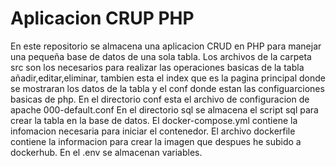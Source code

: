 # Aplicacion CRUP PHP
En este repositorio se almacena una aplicacion CRUD en PHP para manejar una pequeña base de datos de una sola tabla. 
Los archivos de la carpeta src son los necesarios para realizar las operaciones basicas de la tabla añadir,editar,eliminar, tambien esta el index que es la pagina principal donde se mostraran los datos de la tabla y el conf donde estan las configuarciones basicas de php.
En el directorio conf esta el archivo de configuracion de apache 000-default.conf
En el directorio sql se almacena el script sql para crear la tabla en la base de datos.
El docker-compose.yml contiene la infomacion necesaria para iniciar el contenedor.
El archivo dockerfile contiene la informacion para crear la imagen que despues he subido a dockerhub.
En el .env se almacenan variables.
